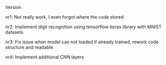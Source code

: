 Version

nr1: Not really work, I even forgot where the code stored

nr2: Implement digit recognition using tensorflow keras library with MNIST datasets

nr3: Fix issue when model can not loaded if already trained, rework code structure and readable

nr4: Implement additional CNN layers

